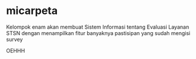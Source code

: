 # micarpeta
Kelompok enam akan membuat Sistem Informasi tentang Evaluasi Layanan STSN dengan menampilkan fitur banyaknya pastisipan yang sudah mengisi survey

OEHHH
